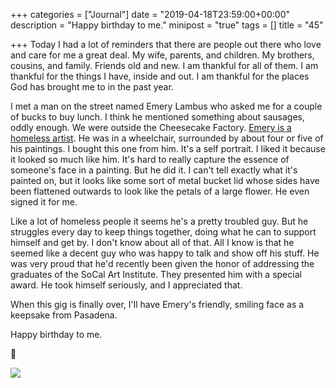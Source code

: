 +++
categories = ["Journal"]
date = "2019-04-18T23:59:00+00:00"
description = "Happy birthday to me."
minipost = "true"
tags = []
title = "45"

+++
Today I had a lot of reminders that there are people out there who love and care for me a great deal. My wife, parents, and children. My brothers, cousins, and family. Friends old and new. I am thankful for all of them. I am thankful for the things I have, inside and out. I am thankful for the places God has brought me to in the past year. 

I met a man on the street named Emery Lambus who asked me for a couple of bucks to buy lunch. I think he mentioned something about sausages, oddly enough. We were outside the Cheesecake Factory. [Emery is a homeless artist](https://patch.com/california/santamonica/amp/25774040/you-can-fight-back-mental-illness). He was in a wheelchair, surrounded by about four or five of his paintings. I bought this one from him. It's a self portrait. I liked it because it looked so much like him. It's hard to really capture the essence of someone's face in a painting. But he did it. I can't tell exactly what it's painted on, but it looks like some sort of metal bucket lid whose sides have been flattened outwards to look like the petals of a large flower. He even signed it for me.

Like a lot of homeless people it seems he's a pretty troubled guy. But he struggles every day to keep things together, doing what he can to support himself and get by. I don't know about all of that. All I know is that he seemed like a decent guy who was happy to talk and show off his stuff. He was very proud that he'd recently been given the honor of addressing the graduates of the SoCal Art Institute. They presented him with a special award. He took himself seriously, and I appreciated that.

When this gig is finally over, I'll have Emery's friendly, smiling face as a keepsake from Pasadena. 

Happy birthday to me.

🎂

![](https://res.cloudinary.com/tobyblog/image/upload/v1555652563/img/7CAD36D5-3D36-44F7-9FBC-EFF330AC05C6.jpg)
